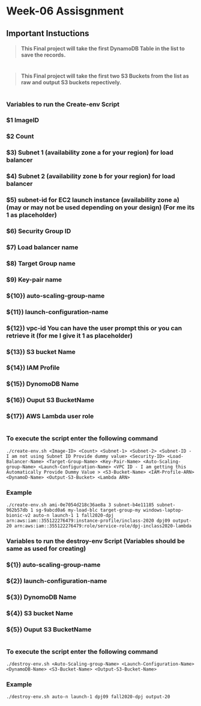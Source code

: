 # Week-06 Assisgnment

## Important Instuctions

> #### This Final project will take the first DynamoDB Table in the list to save the records.

# 

> #### This Final project will take the first two S3 Buckets from the list as raw and output S3 buckets repectively.

#

### Variables to run the Create-env Script

### $1    ImageID
### $2    Count
### $3)	Subnet 1 (availability zone a for your region) for load balancer
### $4)	Subnet 2 (availability zone b for your region) for load balancer
### $5)	subnet-id for EC2 launch instance (availability zone a) (may or may not be used depending on your design) (For me its 1 as placeholder)
### $6)	Security Group ID
### $7)	Load balancer name
### $8)	Target Group name
### $9)	Key-pair name
### ${10})	auto-scaling-group-name
### ${11})	launch-configuration-name
### ${12})	vpc-id You can have the user prompt this or you can retrieve it (for me I give it 1 as placeholder)
### ${13}) S3 bucket Name
### ${14}) IAM Profile
### ${15}) DynomoDB Name
### ${16}) Ouput S3 BucketName
### ${17}) AWS Lambda user role 

#

### To execute the script enter the following command

    ./create-env.sh <Image-ID> <Count> <Subnet-1> <Subnet-2> <Subnet-ID - I am not using Subnet ID Provide dummy value> <Security-ID> <Load-Balancer-Name> <Target-Group-Name> <Key-Pair-Name> <Auto-Scaling-group-Name> <Launch-Configuration-Name> <VPC ID - I am getting this Automatically Provide Dummy Value > <S3-Bucket-Name> <IAM-Profile-ARN> <DynamoD-Name> <Output-S3-Bucket> <Lambda ARN>

### Example

`./create-env.sh ami-0e7054d218c36ae8a 3 subnet-b4e11185 subnet-962b57db 1 sg-9abcd0a6 my-load-blc target-group-my windows-laptop-bionic-v2 auto-n launch-1 1 fall2020-dpj arn:aws:iam::355122276479:instance-profile/inclass-2020 dpj09 output-20 arn:aws:iam::355122276479:role/service-role/dpj-inclass2020-lambda`

### Variables to run the destroy-env Script (Variables should be same as used for creating)

### ${1})	auto-scaling-group-name
### ${2})	launch-configuration-name
### ${3}) DynomoDB Name
### ${4}) S3 bucket Name
### ${5}) Ouput S3 BucketName

#

### To execute the script enter the following command


    ./destroy-env.sh <Auto-Scaling-group-Name> <Launch-Configuration-Name> <DynamoDB-Name> <S3-Bucket-Name> <Output-S3-Bucket-Name>

### Example

`./destroy-env.sh auto-n launch-1 dpj09 fall2020-dpj output-20`